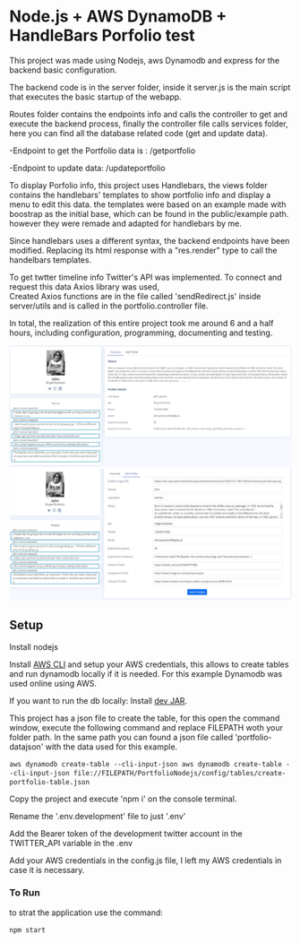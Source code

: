 # Node.js + AWS DynamoDB + HandleBars Porfolio test

This project was made using Nodejs, aws Dynamodb and express for the backend basic configuration.

The backend code is in the server folder, inside it server.js is the main script that executes the basic startup of the webapp.

Routes folder contains the endpoints info and calls the controller to get and execute the backend process,
finally the controller file calls services folder, here you can find all the database related code (get and update data).

-Endpoint to get the Portfolio data is : /getportfolio

-Endpoint to update data: /updateportfolio

To display Porfolio info, this project uses Handlebars, the views folder contains the handlebars' templates to show portfolio info and
display a menu to edit this data. the templates were based on an example made with boostrap as the initial base, which can be found in the public/example path.
however they were remade and adapted for handlebars by me.

Since handlebars uses a different syntax, the backend endpoints have been modified.
Replacing its html response with a "res.render" type to call the handelbars templates.

To get twtter timeline info Twitter's API was implemented. To connect and request this data Axios library was used,  
Created Axios functions are in the file called 'sendRedirect.js' inside server/utils and is called in the portfolio.controller file.

In total, the realization of this entire project took me around 6 and a half hours, including configuration, programming, documenting and testing.

![image](/public/assets/img/getportfolio2.JPG)
![image](/public/assets/img/updateportfolio2.JPG)

## Setup

Install nodejs

Install [AWS CLI](https://docs.aws.amazon.com/amazondynamodb/latest/developerguide/Tools.CLI.html#Tools.CLI.DownloadingAndRunning) and setup your AWS credentials, this allows to create tables and run dynamodb locally if it is needed.
For this example Dynamodb was used online using AWS.

If you want to run the db locally:
Install [dev JAR](https://docs.aws.amazon.com/amazondynamodb/latest/developerguide/DynamoDBLocal.html).

This project has a json file to create the table, for this open the command window, execute the following command and replace FILEPATH woth your folder path.
In the same path you can found a json file called 'portfolio-datajson' with the data used for this example.

```
aws dynamodb create-table --cli-input-json aws dynamodb create-table --cli-input-json file://FILEPATH/PortfolioNodejs/config/tables/create-portfolio-table.json
```

Copy the project and execute 'npm i' on the console terminal.

Rename the '.env.development' file to just '.env'

Add the Bearer token of the development twitter account in the TWITTER_API variable in the .env

Add your AWS credentials in the config.js file, I left my AWS credentials in case it is necessary.

### To Run

to strat the application use the command:

```shell
npm start
```
